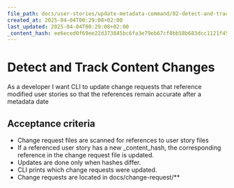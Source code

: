 ```yaml
---
file_path: docs/user-stories/update-metadata-command/02-detect-and-track-content-changes.md
created_at: 2025-04-04T00:29:08+02:00
last_updated: 2025-04-04T00:29:08+02:00
_content_hash: ee6eced0f69ee22d373845bc6fa3e79eb67cf0bb58b683dcc1121f451fb4e01c
---
```


# Detect and Track Content Changes
As a developer
I want CLI to update change requests that reference modified user stories
so that the references remain accurate after a metadata date

## Acceptance criteria
- Change request files are scanned for references to user story files
- If a referenced user story has a new _content_hash, the corresponding reference in the change request file is updated.
- Updates are done only when hashes differ.
- CLI prints which change requests were updated.
- Change requests are located in docs/change-request/**
